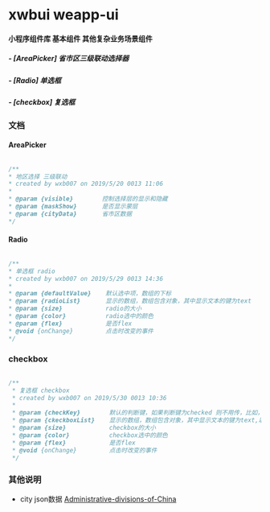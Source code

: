 # xwbui weapp-ui

#### 小程序组件库 基本组件 其他复杂业务场景组件

##### - [AreaPicker] 省市区三级联动选择器
##### - [Radio]      单选框
##### - [checkbox]   复选框

### 文档
#### AreaPicker
```js

/**
* 地区选择 三级联动
* created by wxb007 on 2019/5/20 0013 11:06
* 
* @param {visible}  	  控制选择层的显示和隐藏
* @param {maskShow}       是否显示蒙层
* @param {cityData}       省市区数据
*/

```
#### Radio
```js

/**
* 单选框 radio
* created by wxb007 on 2019/5/29 0013 14:36
* 
* @param {defaultValue}    默认选中项，数组的下标
* @param {radioList}       显示的数组，数组包含对象，其中显示文本的键为text
* @param {size}            radio的大小
* @param {color}           radio选中的颜色
* @param {flex}            是否flex
* @void {onChange}         点击时改变的事件
*/

```
### checkbox
```js

/**
 * 复选框 checkbox
 * created by wxb007 on 2019/5/30 0013 10:36
 * 
 * @param {checkKey}        默认的判断键，如果判断键为checked 则不用传，比如，是否选中的判断条件是ispay,则传值ispay
 * @param {ckeckboxList}    显示的数组，数组包含对象，其中显示文本的键为text,以及判断条件
 * @param {size}            checkbox的大小
 * @param {color}           checkbox选中的颜色
 * @param {flex}            是否flex
 * @void {onChange}         点击时改变的事件
 */

```

### 其他说明

-   city json数据 [Administrative-divisions-of-China](https://github.com/modood/Administrative-divisions-of-China)

